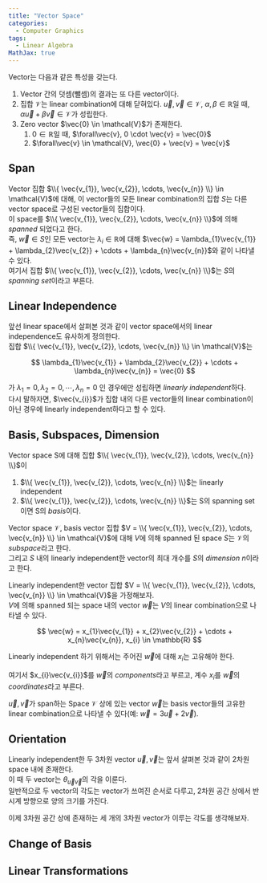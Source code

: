```yaml
---
title: "Vector Space"
categories:
  - Computer Graphics
tags:
  - Linear Algebra
MathJax: true
---
```


Vector는 다음과 같은 특성을 갖는다.
1. Vector 간의 덧셈(뺄셈)의 결과는 또 다른 vector이다.
2. 집합 $\mathcal{V}$는 linear combination에 대해 닫혀있다. $\vec{u}, \vec{v} \in \mathcal{V}$, $\alpha, \beta \in \mathbb{R}$일 때, $\alpha\vec{u} + \beta\vec{v} \in \mathcal{V}$가 성립한다.
3. Zero vector $\vec{0} \in \mathcal{V}$가 존재한다.
   1. $0 \in \mathbb{R}$일 때, $\forall\vec{v}, 0 \cdot \vec{v} = \vec{0}$
   2. $\forall\vec{v} \in \mathcal{V}, \vec{0} + \vec{v} = \vec{v}$

## Span
Vector 집합 $\\{ \vec{v_{1}}, \vec{v_{2}}, \cdots, \vec{v_{n}} \\} \in \mathcal{V}$에 대해, 이 vector들의 모든 linear combination의 집합 $S$는 다른 vector space로 구성된 vector들의 집합이다.  
이 space를 $\\{ \vec{v_{1}}, \vec{v_{2}}, \cdots, \vec{v_{n}} \\}$에 의해 *spanned* 되었다고 한다.  
즉, $\vec{w} \in S$인 모든 vector는 $\lambda_{i} \in \mathbb{R}$에 대해 $\vec{w} = \lambda_{1}\vec{v_{1}} + \lambda_{2}\vec{v_{2}} + \cdots + \lambda_{n}\vec{v_{n}}$와 같이 나타낼 수 있다.  
여기서 집합 $\\{ \vec{v_{1}}, \vec{v_{2}}, \cdots, \vec{v_{n}} \\}$는 $S$의 *spanning set*이라고 부른다.

## Linear Independence
앞선 linear space에서 살펴본 것과 같이 vector space에서의 linear independence도 유사하게 정의한다.  
집합 $\\{ \vec{v_{1}}, \vec{v_{2}}, \cdots, \vec{v_{n}} \\} \in \mathcal{V}$는 

$$
\lambda_{1}\vec{v_{1}} + \lambda_{2}\vec{v_{2}} + \cdots + \lambda_{n}\vec{v_{n}} = \vec{0}
$$

가 $\lambda_{1} = 0, \lambda_{2} = 0, \cdots, \lambda_{n} = 0$ 인 경우에만 성립하면 *linearly independent*하다.  
다시 말하자면, $\vec{v_{i}}$가 집합 내의 다른 vector들의 linear combination이 아닌 경우에 linearly independent하다고 할 수 있다.

## Basis, Subspaces, Dimension
Vector space S에 대해 집합 $\\{ \vec{v_{1}}, \vec{v_{2}}, \cdots, \vec{v_{n}} \\}$이
1. $\\{ \vec{v_{1}}, \vec{v_{2}}, \cdots, \vec{v_{n}} \\}$는 linearly independent
2. $\\{ \vec{v_{1}}, \vec{v_{2}}, \cdots, \vec{v_{n}} \\}$는 S의 spanning set
이면 S의 *basis*이다.

Vector space $\mathcal{V}$, basis vector 집합 $V = \\{ \vec{v_{1}}, \vec{v_{2}}, \cdots, \vec{v_{n}} \\} \in \mathcal{V}$에 대해 $V$에 의해 spanned 된 space $S$는 $\mathcal{V}$의 *subspace*라고 한다.  
그리고 $S$ 내의 linearly independent한 vector의 최대 개수를 $S$의 *dimension n*이라고 한다.

Linearly independent한 vector 집합 $V = \\{ \vec{v_{1}}, \vec{v_{2}}, \cdots, \vec{v_{n}} \\} \in \mathcal{V}$을 가정해보자.  
$V$에 의해 spanned 되는 space 내의 vector $\vec{w}$는 $V$의 linear combination으로 나타낼 수 있다.

$$
\vec{w} = x_{1}\vec{v_{1}} + x_{2}\vec{v_{2}} + \cdots + x_{n}\vec{v_{n}}, x_{i} \in \mathbb{R}
$$

Linearly independent 하기 위해서는 주어진 $\vec{w}$에 대해 $x_{i}$는 고유해야 한다.  
<!-- $V = \\{ \vec{v_{1}}, \vec{v_{2}}, \cdots, \vec{v_{n}} \\} \in \mathcal{V}$ -->
여기서 $x_{i}\vec{v_{i}}$를 $\vec{w}$의 *components*라고 부르고, 계수 $x_{i}$를 $\vec{w}$의 *coordinates*라고 부른다.

$\vec{u}, \vec{v}$가 span하는 Space $\mathcal{V}$ 상에 있는 vector $\vec{w}$는 
basis vector들의 고유한 linear combination으로 나타낼 수 있다(예: $\vec{w} = 3\vec{u} + 2\vec{v}$).

## Orientation
Linearly independent한 두 3차원 vector $\vec{u}, \vec{v}$는 앞서 살펴본 것과 같이 2차원 space 내에 존재한다.  
이 때 두 vector는 $\theta_{\vec{u}\vec{v}}$의 각을 이룬다.  
일반적으로 두 vector의 각도는 vector가 쓰여진 순서로 다루고, 2차원 공간 상에서 반시계 방향으로 양의 크기를 가진다.  

이제 3차원 공간 상에 존재하는 세 개의 3차원 vector가 이루는 각도를 생각해보자.  

## Change of Basis


## Linear Transformations

